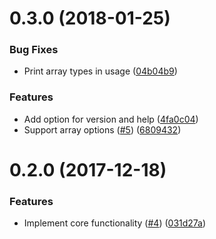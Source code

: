 <a name="0.3.0"></a>
# 0.3.0 (2018-01-25)


### Bug Fixes

* Print array types in usage ([04b04b9](https://github.com/ls-age/expose/commits/04b04b9))


### Features

* Add option for version and help ([4fa0c04](https://github.com/ls-age/expose/commits/4fa0c04))
* Support array options ([#5](https://github.com/ls-age/expose/issues/5)) ([6809432](https://github.com/ls-age/expose/commits/6809432))




<a name="0.2.0"></a>
# 0.2.0 (2017-12-18)


### Features

* Implement core functionality ([#4](https://github.com/ls-age/expose/issues/4)) ([031d27a](https://github.com/ls-age/expose/commits/031d27a))



